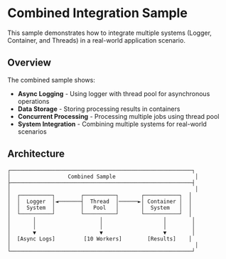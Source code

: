 # Combined Integration Sample

This sample demonstrates how to integrate multiple systems (Logger, Container, and Threads) in a real-world application scenario.

## Overview

The combined sample shows:
- **Async Logging** - Using logger with thread pool for asynchronous operations
- **Data Storage** - Storing processing results in containers
- **Concurrent Processing** - Processing multiple jobs using thread pool
- **System Integration** - Combining multiple systems for real-world scenarios

## Architecture

```
┌─────────────────────────────────────────────────────────┐
│                  Combined Sample                         │
├─────────────────────────────────────────────────────────┤
│                                                          │
│  ┌──────────┐        ┌──────────┐       ┌───────────┐  │
│  │  Logger  │◄───────┤  Thread  │──────►│ Container │  │
│  │  System  │        │   Pool   │       │  System   │  │
│  └──────────┘        └──────────┘       └───────────┘  │
│       │                    │                   │        │
│       │                    │                   │        │
│       ▼                    ▼                   ▼        │
│  [Async Logs]         [10 Workers]        [Results]    │
│                                                          │
└─────────────────────────────────────────────────────────┘
